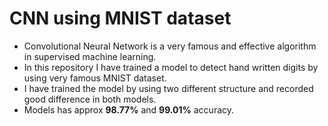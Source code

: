 # CNN using MNIST dataset
* Convolutional Neural Network</b> is a very famous and effective algorithm in supervised machine learning.
* In this repository I have trained a model to detect hand written digits by using very famous MNIST dataset.
* I have trained the model by using two different structure and recorded good difference in both models.
* Models has approx <b>98.77%</b> and <b>99.01%</b> accuracy.
